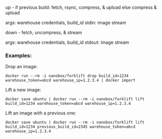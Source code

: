 up -
if previous build:
fetch, rsync, compress, & upload
else
compress & upload

args: warehouse credentials, build_id
stdin: image stream

down -
fetch, uncompress, & stream

args: warehouse credentials, build_id
stdout: image stream

### Examples: ###

Drop an image:

```
docker run --rm -i nanobox/forklift drop build_id=1234 warehouse_token=abcd warehouse_ip=1.2.3.4 | docker import
```

Lift a new image:

```
docker save ubuntu | docker run --rm -i nanobox/forklift lift build_id=1234 warehouse_token=abcd warehouse_ip=1.2.3.4
```

Lift an image with a previous one:

```
docker save ubuntu | docker run --rm -i nanobox/forklift lift build_id=1234 previous_build_id=2345 warehouse_token=abcd warehouse_ip=1.2.3.4
```
